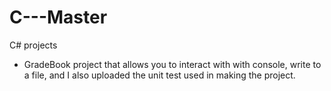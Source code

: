 # C---Master
C# projects
- GradeBook project that allows you to interact with with console, write to a file, and I also uploaded the unit test used in making the project.
